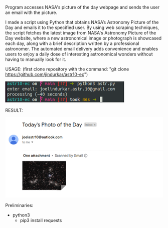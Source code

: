 Program accesses NASA's picture of the day webpage and sends the user an email with the picture. 

I made a script using Python that obtains NASA’s Astronomy Picture of the Day and emails it to
the specified user. By using web scraping techniques, the script fetches the latest image from
NASA's Astronomy Picture of the Day website, where a new astronomical image or photograph
is showcased each day, along with a brief description written by a professional astronomer. The
automated email delivery adds convenience and enables users to enjoy a daily dose of
interesting astronomical wonders without having to manually look for it.

USAGE: (first clone repository with the command: "git clone https://github.com/jindurkar/astr10-ec")


![USAGE](img/ast1.png)

RESULT:


![RESULT](img/astr2.png)

Preliminaries:
   - python3
      - pip3 install requests

